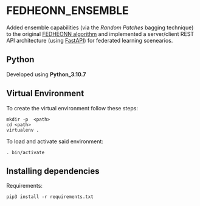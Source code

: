 # FEDHEONN_ENSEMBLE
Added ensemble capabilities (via the *Random Patches* bagging technique) to the original [FEDHEONN algorithm](https://github.com/ofontenla/FedHEONN) and implemented a server/client REST API architecture (using [FastAPI](https://github.com/tiangolo/fastapi)) for federated learning scenearios.

## Python
Developed using **Python_3.10.7**

## Virtual Environment
To create the virtual environment follow these steps:
```
mkdir -p  <path>
cd <path>
virtualenv .
```
To load and activate said environment:
```
. bin/activate
```

## Installing dependencies
Requirements:
```
pip3 install -r requirements.txt
```

